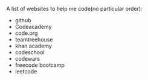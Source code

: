 A list of websites to help me code(no particular order):
<ul>
  <li>github</li>
  <li>Codeacademy</li>
  <li>code.org</li>
  <li>teamtreehouse</li>
  <li>khan academy</li>
  <li>codeschool</li>
  <li>codewars</li>
  <li>freecode bootcamp</li>
  <li>leetcode</li>
</ul>
